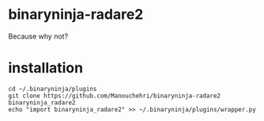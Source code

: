 # binaryninja-radare2
Because why not?

# installation
```
cd ~/.binaryninja/plugins 
git clone https://github.com/Manouchehri/binaryninja-radare2 binaryninja_radare2
echo "import binaryninja_radare2" >> ~/.binaryninja/plugins/wrapper.py
```
